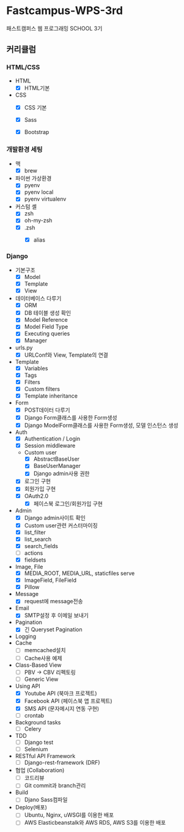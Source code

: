 # Fastcampus-WPS-3rd
패스트캠퍼스 웹 프로그래밍 SCHOOL 3기


## 커리큘럼

### HTML/CSS

- HTML
	- [x] HTML기본
- CSS
	- [x] CSS 기본
	- [x] Sass
	- [x] Bootstrap


### 개발환경 세팅

- 맥
	- [x] brew
- 파이썬 가상환경
	- [x] pyenv
	- [x] pyenv local
	- [x] pyenv virtualenv
- 커스텀 셸
	- [x] zsh
	- [x] oh-my-zsh
	- [x] .zsh
		- [x] alias


### Django

- 기본구조
	- [x] Model
	- [x] Template
	- [x] View
- 데이터베이스 다루기
	- [x] ORM
	- [x] DB 테이블 생성 확인
	- [x] Model Reference
	- [x] Model Field Type
	- [x] Executing queries
	- [x] Manager
- urls.py
	- [x] URLConf와 View, Template의 연결
- Template
	- [x] Variables
	- [x] Tags
	- [x] Filters
	- [x] Custom filters
	- [x] Template inheritance
- Form
	- [x] POST데이터 다루기
	- [x] Django Form클래스를 사용한 Form생성
	- [x] Django ModelForm클래스를 사용한 Form생성, 모델 인스턴스 생성
- Auth
	- [x] Authentication / Login
	- [x] Session middleware
	- Custom user
		- [x] AbstractBaseUser
		- [x] BaseUserManager
		- [x] Django admin사용 권한
	- [x] 로그인 구현
	- [x] 회원가입 구현
	- [x] OAuth2.0
		- [x] 페이스북 로그인/회원가입 구현
- Admin
	- [x] Django admin사이트 확인
	- [x] Custom user관련 커스터마이징
	- [x] list_filter
	- [x] list_search
	- [x] search_fields
	- [ ] actions
	- [x] fieldsets
- Image, File
	- [x] MEDIA_ROOT, MEDIA_URL, staticfiles serve
	- [x] ImageField, FileField
	- [x] Pillow
- Message
	- [x] request에 message전송
- Email
	- [x] SMTP설정 후 이메일 보내기
- Pagination
	- [x] 긴 Queryset Pagination
- Logging
- Cache
	- [ ] memcached설치
	- [ ] Cache사용 예제
- Class-Based View
	- [ ] PBV -> CBV 리펙토링
	- [ ] Generic View
- Using API
	- [x] Youtube API (북마크 프로젝트)
	- [x] Facebook API (페이스북 앱 프로젝트)
	- [x] SMS API (문자메시지 연동 구현)
	- [ ] crontab
- Background tasks
	- [ ] Celery
- TDD
	- [ ] Django test
	- [ ] Selenium
- RESTful API Framework
	- [ ] Django-rest-framework (DRF)
- 협업 (Collaboration)
	- [ ] 코드리뷰
	- [ ] Git commit과 branch관리
- Build
	- [ ] Djano Sass컴파일
- Deploy(배포)
	- [ ] Ubuntu, Nginx, uWSGI를 이용한 배포
	- [ ] AWS Elasticbeanstalk와 AWS RDS, AWS S3를 이용한 배포
